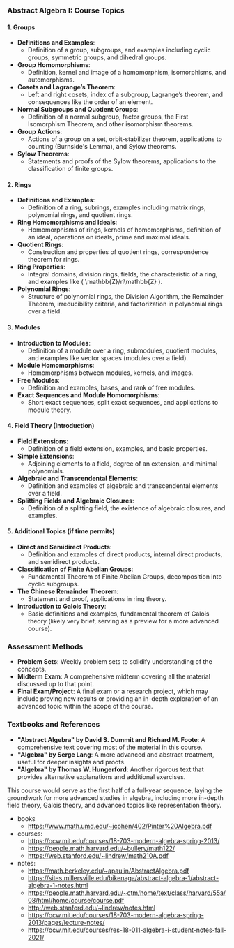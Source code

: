 ### **Abstract Algebra I: Course Topics**

#### **1. Groups**
- **Definitions and Examples**: 
  - Definition of a group, subgroups, and examples including cyclic groups, symmetric groups, and dihedral groups.
- **Group Homomorphisms**:
  - Definition, kernel and image of a homomorphism, isomorphisms, and automorphisms.
- **Cosets and Lagrange’s Theorem**:
  - Left and right cosets, index of a subgroup, Lagrange’s theorem, and consequences like the order of an element.
- **Normal Subgroups and Quotient Groups**:
  - Definition of a normal subgroup, factor groups, the First Isomorphism Theorem, and other isomorphism theorems.
- **Group Actions**:
  - Actions of a group on a set, orbit-stabilizer theorem, applications to counting (Burnside's Lemma), and Sylow theorems.
- **Sylow Theorems**:
  - Statements and proofs of the Sylow theorems, applications to the classification of finite groups.

#### **2. Rings**
- **Definitions and Examples**:
  - Definition of a ring, subrings, examples including matrix rings, polynomial rings, and quotient rings.
- **Ring Homomorphisms and Ideals**:
  - Homomorphisms of rings, kernels of homomorphisms, definition of an ideal, operations on ideals, prime and maximal ideals.
- **Quotient Rings**:
  - Construction and properties of quotient rings, correspondence theorem for rings.
- **Ring Properties**:
  - Integral domains, division rings, fields, the characteristic of a ring, and examples like \( \mathbb{Z}/n\mathbb{Z} \).
- **Polynomial Rings**:
  - Structure of polynomial rings, the Division Algorithm, the Remainder Theorem, irreducibility criteria, and factorization in polynomial rings over a field.

#### **3. Modules**
- **Introduction to Modules**:
  - Definition of a module over a ring, submodules, quotient modules, and examples like vector spaces (modules over a field).
- **Module Homomorphisms**:
  - Homomorphisms between modules, kernels, and images.
- **Free Modules**:
  - Definition and examples, bases, and rank of free modules.
- **Exact Sequences and Module Homomorphisms**:
  - Short exact sequences, split exact sequences, and applications to module theory.

#### **4. Field Theory (Introduction)**
- **Field Extensions**:
  - Definition of a field extension, examples, and basic properties.
- **Simple Extensions**:
  - Adjoining elements to a field, degree of an extension, and minimal polynomials.
- **Algebraic and Transcendental Elements**:
  - Definition and examples of algebraic and transcendental elements over a field.
- **Splitting Fields and Algebraic Closures**:
  - Definition of a splitting field, the existence of algebraic closures, and examples.

#### **5. Additional Topics (if time permits)**
- **Direct and Semidirect Products**:
  - Definition and examples of direct products, internal direct products, and semidirect products.
- **Classification of Finite Abelian Groups**:
  - Fundamental Theorem of Finite Abelian Groups, decomposition into cyclic subgroups.
- **The Chinese Remainder Theorem**:
  - Statement and proof, applications in ring theory.
- **Introduction to Galois Theory**:
  - Basic definitions and examples, fundamental theorem of Galois theory (likely very brief, serving as a preview for a more advanced course).

### **Assessment Methods**
- **Problem Sets**: Weekly problem sets to solidify understanding of the concepts.
- **Midterm Exam**: A comprehensive midterm covering all the material discussed up to that point.
- **Final Exam/Project**: A final exam or a research project, which may include proving new results or providing an in-depth exploration of an advanced topic within the scope of the course.

### **Textbooks and References**
- **"Abstract Algebra" by David S. Dummit and Richard M. Foote**: A comprehensive text covering most of the material in this course.
- **"Algebra" by Serge Lang**: A more advanced and abstract treatment, useful for deeper insights and proofs.
- **"Algebra" by Thomas W. Hungerford**: Another rigorous text that provides alternative explanations and additional exercises.

This course would serve as the first half of a full-year sequence, laying the groundwork for more advanced studies in algebra, including more in-depth field theory, Galois theory, and advanced topics like representation theory.

- books
    - https://www.math.umd.edu/~jcohen/402/Pinter%20Algebra.pdf
- courses:
    - https://ocw.mit.edu/courses/18-703-modern-algebra-spring-2013/
    - https://people.math.harvard.edu/~bullery/math122/
    - https://web.stanford.edu/~lindrew/math210A.pdf
- notes:
    - https://math.berkeley.edu/~apaulin/AbstractAlgebra.pdf
    - https://sites.millersville.edu/bikenaga/abstract-algebra-1/abstract-algebra-1-notes.html
    - https://people.math.harvard.edu/~ctm/home/text/class/harvard/55a/08/html/home/course/course.pdf
    - http://web.stanford.edu/~lindrew/notes.html
    - https://ocw.mit.edu/courses/18-703-modern-algebra-spring-2013/pages/lecture-notes/
    - https://ocw.mit.edu/courses/res-18-011-algebra-i-student-notes-fall-2021/
